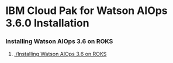 # IBM Cloud Pak for Watson AIOps 3.6.0 Installation

### Installing Watson AIOps 3.6 on ROKS

1. [./Installing Watson AIOps 3.6 on ROKS](./01-install-aimgr-on-roks)

